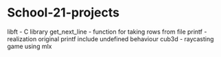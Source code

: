 # School-21-projects
libft - С library
get_next_line - function for taking rows from file
printf - realization original printf include undefined behaviour
cub3d - raycasting game using mlx
